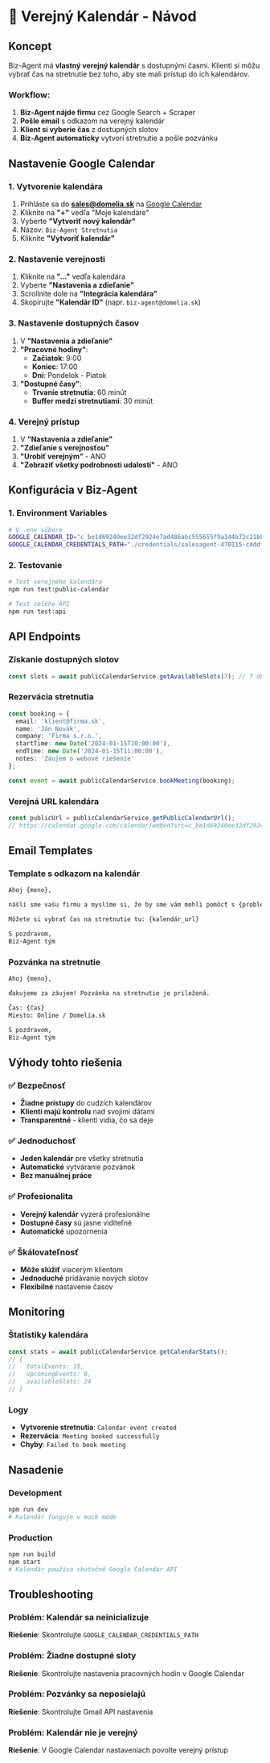 # 📅 **Verejný Kalendár - Návod**

## **Koncept**

Biz-Agent má **vlastný verejný kalendár** s dostupnými časmi. Klienti si môžu vybrať čas na stretnutie bez toho, aby ste mali prístup do ich kalendárov.

### **Workflow:**
1. **Biz-Agent nájde firmu** cez Google Search + Scraper
2. **Pošle email** s odkazom na verejný kalendár
3. **Klient si vyberie čas** z dostupných slotov
4. **Biz-Agent automaticky** vytvorí stretnutie a pošle pozvánku

## **Nastavenie Google Calendar**

### **1. Vytvorenie kalendára**
1. Prihláste sa do **sales@domelia.sk** na [Google Calendar](https://calendar.google.com)
2. Kliknite na **"+"** vedľa "Moje kalendáre"
3. Vyberte **"Vytvoriť nový kalendár"**
4. Názov: `Biz-Agent Stretnutia`
5. Kliknite **"Vytvoriť kalendár"**

### **2. Nastavenie verejnosti**
1. Kliknite na **"..."** vedľa kalendára
2. Vyberte **"Nastavenia a zdieľanie"**
3. Scrollnite dole na **"Integrácia kalendára"**
4. Skopírujte **"Kalendár ID"** (napr. `biz-agent@domelia.sk`)

### **3. Nastavenie dostupných časov**
1. V **"Nastavenia a zdieľanie"**
2. **"Pracovné hodiny"**:
   - **Začiatok**: 9:00
   - **Koniec**: 17:00
   - **Dni**: Pondelok - Piatok
3. **"Dostupné časy"**:
   - **Trvanie stretnutia**: 60 minút
   - **Buffer medzi stretnutiami**: 30 minút

### **4. Verejný prístup**
1. V **"Nastavenia a zdieľanie"**
2. **"Zdieľanie s verejnosťou"**
3. **"Urobiť verejným"** - ANO
4. **"Zobraziť všetky podrobnosti udalostí"** - ANO

## **Konfigurácia v Biz-Agent**

### **1. Environment Variables**
```bash
# V .env súbore
GOOGLE_CALENDAR_ID="c_be1d69240ee32df2924e7ad486abc555655f9a344b72c11b835d0c3da21f2426@group.calendar.google.com"
GOOGLE_CALENDAR_CREDENTIALS_PATH="./credentials/salesagent-470115-c4ddfc1a8d77.json"
```

### **2. Testovanie**
```bash
# Test verejného kalendára
npm run test:public-calendar

# Test celého API
npm run test:api
```

## **API Endpoints**

### **Získanie dostupných slotov**
```typescript
const slots = await publicCalendarService.getAvailableSlots(7); // 7 dní
```

### **Rezervácia stretnutia**
```typescript
const booking = {
  email: 'klient@firma.sk',
  name: 'Ján Novák',
  company: 'Firma s.r.o.',
  startTime: new Date('2024-01-15T10:00:00'),
  endTime: new Date('2024-01-15T11:00:00'),
  notes: 'Záujem o webové riešenie'
};

const event = await publicCalendarService.bookMeeting(booking);
```

### **Verejná URL kalendára**
```typescript
const publicUrl = publicCalendarService.getPublicCalendarUrl();
// https://calendar.google.com/calendar/embed?src=c_be1d69240ee32df2924e7ad486abc555655f9a344b72c11b835d0c3da21f2426%40group.calendar.google.com
```

## **Email Templates**

### **Template s odkazom na kalendár**
```html
Ahoj {meno},

nášli sme vašu firmu a myslíme si, že by sme vám mohli pomôcť s {problém}.

Môžete si vybrať čas na stretnutie tu: {kalendár_url}

S pozdravom,
Biz-Agent tým
```

### **Pozvánka na stretnutie**
```html
Ahoj {meno},

ďakujeme za záujem! Pozvánka na stretnutie je priložená.

Čas: {čas}
Miesto: Online / Domelia.sk

S pozdravom,
Biz-Agent tým
```

## **Výhody tohto riešenia**

### **✅ Bezpečnosť**
- **Žiadne prístupy** do cudzích kalendárov
- **Klienti majú kontrolu** nad svojimi dátami
- **Transparentné** - klienti vidia, čo sa deje

### **✅ Jednoduchosť**
- **Jeden kalendár** pre všetky stretnutia
- **Automatické** vytváranie pozvánok
- **Bez manuálnej práce**

### **✅ Profesionalita**
- **Verejný kalendár** vyzerá profesionálne
- **Dostupné časy** sú jasne viditeľné
- **Automatické** upozornenia

### **✅ Škálovateľnosť**
- **Môže slúžiť** viacerým klientom
- **Jednoduché** pridávanie nových slotov
- **Flexibilné** nastavenie časov

## **Monitoring**

### **Štatistiky kalendára**
```typescript
const stats = await publicCalendarService.getCalendarStats();
// {
//   totalEvents: 15,
//   upcomingEvents: 8,
//   availableSlots: 24
// }
```

### **Logy**
- **Vytvorenie stretnutia**: `Calendar event created`
- **Rezervácia**: `Meeting booked successfully`
- **Chyby**: `Failed to book meeting`

## **Nasadenie**

### **Development**
```bash
npm run dev
# Kalendár funguje v mock móde
```

### **Production**
```bash
npm run build
npm start
# Kalendár používa skutočné Google Calendar API
```

## **Troubleshooting**

### **Problém: Kalendár sa neinicializuje**
**Riešenie**: Skontrolujte `GOOGLE_CALENDAR_CREDENTIALS_PATH`

### **Problém: Žiadne dostupné sloty**
**Riešenie**: Skontrolujte nastavenia pracovných hodín v Google Calendar

### **Problém: Pozvánky sa neposielajú**
**Riešenie**: Skontrolujte Gmail API nastavenia

### **Problém: Kalendár nie je verejný**
**Riešenie**: V Google Calendar nastaveniach povolte verejný prístup
